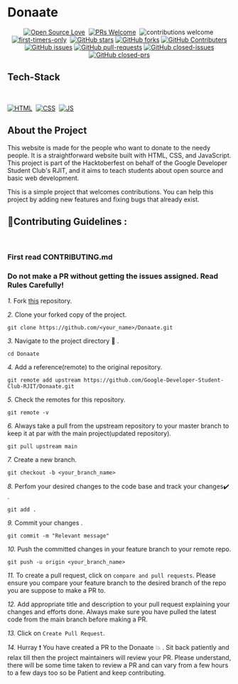 # Donaate

<div align="center">

[![Open Source Love](https://badges.frapsoft.com/os/v1/open-source.svg?v=102)](https://github.com/Google-Developer-Student-Club-RJIT/Donaate)&nbsp;
[![PRs Welcome](https://img.shields.io/badge/PRs-Welcome-brightgreen.svg?style=flat&logo=github)](https://github.com/Google-Developer-Student-Club-RJIT/Donaate)&nbsp;
![contributions welcome](https://img.shields.io/static/v1.svg?label=Contributions&message=Welcome&color=brightgreen&style=flat&logo=github)&nbsp;
[![first-timers-only](https://img.shields.io/badge/first--timers--only-friendly-blue.svg?style=flat)](https://github.com/Google-Developer-Student-Club-RJIT/Donaate)&nbsp;
[![GitHub stars](https://img.shields.io/github/stars/Google-Developer-Student-Club-RJIT/Donaate)](https://github.com/Google-Developer-Student-Club-RJIT/Donaate/stargazers)
[![GitHub forks](https://img.shields.io/github/forks/Google-Developer-Student-Club-RJIT/Donaate)](https://github.com/Google-Developer-Student-Club-RJIT/Donaate/network/members)
[![GitHub Contributers](https://img.shields.io/github/contributors/Google-Developer-Student-Club-RJIT/Donaate)](https://github.com/Google-Developer-Student-Club-RJIT/Donaate/graphs/contributors)
[![GitHub issues](https://img.shields.io/github/issues/Google-Developer-Student-Club-RJIT/Donaate)](https://github.com/Google-Developer-Student-Club-RJIT/Donaate/issues)
[![GitHub pull-requests](https://img.shields.io/github/issues-pr/Google-Developer-Student-Club-RJIT/Donaate)](https://github.com/Google-Developer-Student-Club-RJIT/Donaate/pulls)
[![GitHub closed-issues](https://img.shields.io/github/issues-closed-raw/Google-Developer-Student-Club-RJIT/Donaate)](https://github.com/Google-Developer-Student-Club-RJIT/Donaate/pulls)
[![GitHub closed-prs](https://img.shields.io/github/issues-pr-closed-raw/Google-Developer-Student-Club-RJIT/Donaate)](https://github.com/Google-Developer-Student-Club-RJIT/Donaate/pulls)

</div>

## Tech-Stack

<br>

[![HTML](https://img.shields.io/badge/html5%20-%23E34F26.svg?&style=for-the-badge&logo=html5&logoColor=white)](https://github.com/Volley-Freak/gotLost/search?l=html)&nbsp;
[![CSS](https://img.shields.io/badge/css3%20-%231572B6.svg?&style=for-the-badge&logo=css3&logoColor=white)](https://github.com/Volley-Freak/gotLost/search?l=css)&nbsp;
[![JS](https://img.shields.io/badge/javascript%20-%23323330.svg?&style=for-the-badge&logo=javascript&logoColor=%23F7DF1E)](https://github.com/Volley-Freak/gotLost/search?l=javascript)

## About the Project

This website is made for the people who want to donate to the needy people. It is a straightforward website built with HTML, CSS, and JavaScript. This project is part of the Hacktoberfest on behalf of the Google Developer Student Club's RJIT, and it aims to teach students about open source and basic web development.


This is a simple project that welcomes contributions. You can help this project by adding new features and fixing bugs that already exist.

## 📌Contributing Guidelines :
<br>
<h3>First read CONTRIBUTING.md</h3>

### Do not make a PR without getting the issues assigned. Read Rules Carefully!

*1.* Fork [this](https://github.com/Google-Developer-Student-Club-RJIT/Donaate) repository.

*2.* Clone your forked copy of the project.

```
git clone https://github.com/<your_name>/Donaate.git
```

*3.* Navigate to the project directory :file_folder: .

```
cd Donaate
```

*4.* Add a reference(remote) to the original repository.

```
git remote add upstream https://github.com/Google-Developer-Student-Club-RJIT/Donaate.git
```

*5.* Check the remotes for this repository.

```
git remote -v
```

*6.* Always take a pull from the upstream repository to your master branch to keep it at par with the main project(updated repository).

```
git pull upstream main
```

*7.* Create a new branch.

```
git checkout -b <your_branch_name>
```

*8.* Perfom your desired changes to the code base and track your changes:heavy_check_mark: .

```
git add .
```

*9.* Commit your changes .

```
git commit -m "Relevant message"
```

*10.* Push the committed changes in your feature branch to your remote repo.

```
git push -u origin <your_branch_name>
```

*11.* To create a pull request, click on `compare and pull requests`. Please ensure you compare your feature branch to the desired branch of the repo you are suppose to make a PR to.

*12.* Add appropriate title and description to your pull request explaining your changes and efforts done. Always make sure you have pulled the latest code from the main branch before making a PR.

*13.* Click on `Create Pull Request`.

*14.* Hurray ❗ You have created a PR to the Donaate 💥 . Sit back patiently and relax till then the project maintainers will review your PR. Please understand, there will be some time taken to review a PR and can vary from a few hours to a few days too so be Patient and keep contributing.




